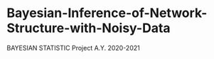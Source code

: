 # Bayesian-Inference-of-Network-Structure-with-Noisy-Data
BAYESIAN STATISTIC  Project  A.Y. 2020-2021
